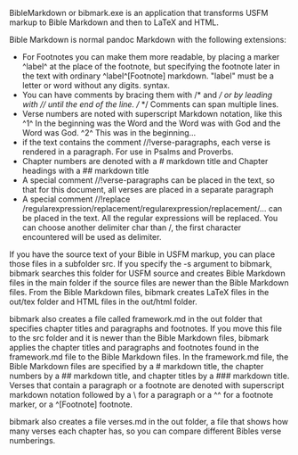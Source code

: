 BibleMarkdown or bibmark.exe is an application that transforms USFM markup to Bible Markdown and then to LaTeX and HTML.

Bible Markdown is normal pandoc Markdown with the following extensions:
- For Footnotes you can make them more readable, by placing a marker ^label^ at the place of the footnote, but specifying the footnote later in the text with ordinary ^label^[Footnote] markdown. "label" must be a letter or word without any digits.
syntax.
- You can have comments by bracing them with /* and */ or by leading with // until the end of the line. /* */ Comments can span multiple lines.
- Verse numbers are noted with superscript Markdown notation, like this ^1^ In the beginning was the Word and the Word was with God and the Word was God. ^2^ This was in the beginning...
- if the text contains the comment //!verse-paragraphs, each verse is rendered in a paragraph. For use in Psalms and Proverbs.
- Chapter numbers are denoted with a # markdown title and Chapter headings with a ## markdown title
- A special comment //!verse-paragraphs can be placed in the text, so that for this document, all verses are placed in a separate paragraph
- A special comment //!replace /regularexpression/replacement/regularexpression/replacement/... can be placed in the text. All the regular expressions will be replaced. You can choose another delimiter char than /, the first character encountered will be used as delimiter.

If you have the source text of your Bible in USFM markup, you can place those files in a subfolder src. If you specify the -s argument to bibmark, bibmark searches this folder for USFM source and creates Bible Markdown files in the main folder if the source files are newer than the Bible Markdown files. From the Bible Markdown files, bibmark creates LaTeX files in the out/tex folder and HTML files in the out/html folder.

bibmark also creates a file called framework.md in the out folder that specifies chapter titles and paragraphs and footnotes. If you move this file to the src folder and it is newer than the Bible Markdown files, bibmark applies the chapter titles and paragraphs and footnotes found in the framework.md file to the Bible Markdown files.
In the framework.md file, the Bible Markdown files are specified by a # markdown title, the chapter numbers by a ## markdown title, and chapter titles by a ### markdown title.
Verses that contain a paragraph or a footnote are denoted with superscript markdown notation followed by a \ for a paragraph or a ^^ for a footnote marker, or a ^[Footnote]
footnote.

bibmark also creates a file verses.md in the out folder, a file that shows how many verses each chapter has, so you can compare different Bibles verse numberings.
